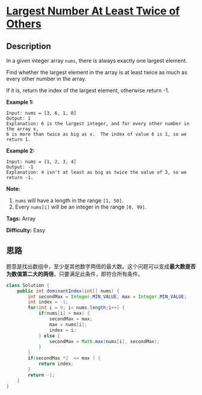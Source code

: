 # [Largest Number At Least Twice of Others][title]

## Description

In a given integer array `nums`, there is always exactly one largest element.

Find whether the largest element in the array is at least twice as much as every other number in the array.

If it is, return the index of the largest element, otherwise return -1.

**Example 1:**

```
Input: nums = [3, 6, 1, 0]
Output: 1
Explanation: 6 is the largest integer, and for every other number in the array x,
6 is more than twice as big as x.  The index of value 6 is 1, so we return 1.
```

**Example 2:**

```
Input: nums = [1, 2, 3, 4]
Output: -1
Explanation: 4 isn't at least as big as twice the value of 3, so we return -1.
```

**Note:**

1. `nums` will have a length in the range `[1, 50]`.
2. Every `nums[i]` will be an integer in the range `[0, 99]`.

**Tags:** Array

**Difficulty:** Easy

## 思路

题意是找出数组中，至少是其他数字两倍的最大数。这个问题可以变成**最大数是否为数值第二大的两倍**，只要满足此条件，即符合所有条件。

``` java
class Solution {
    public int dominantIndex(int[] nums) {
        int secondMax = Integer.MIN_VALUE, max = Integer.MIN_VALUE;
        int index = -1;
        for(int i = 0; i< nums.length;i++) {
            if(nums[i] > max) {
                secondMax = max;
                max = nums[i];
                index = i;
            } else {
                secondMax = Math.max(nums[i], secondMax);
            }
        }
        if(secondMax *2  <= max ) {
            return index;
        }
        return -1;
    }
}
```

[title]: https://leetcode.com/problems/largest-number-at-least-twice-of-others
